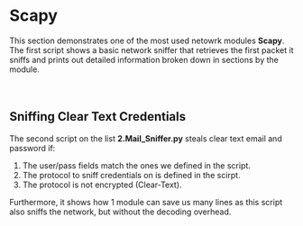 # Scapy 

This section demonstrates one of the most used netowrk modules <b>Scapy</b>. The first script shows a basic network sniffer that retrieves the first packet it sniffs and 
prints out detailed information broken down in sections by the module.  
<br>
<br>
## Sniffing Clear Text Credentials

The second script on the list <b>2.Mail_Sniffer.py</b> steals clear text email and password if:
1. The user/pass fields match the ones we defined in the script.
2. The protocol to sniff credentials on is defined in the scirpt.
3. The protocol is not encrypted (Clear-Text).
  
Furthermore, it shows how 1 module can save us many lines as this script also sniffs the network, but without the decoding overhead.
